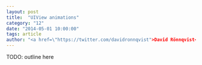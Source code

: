 ```yaml
---
layout: post
title:  "UIView animations"
category: "12"
date: "2014-05-01 10:00:00"
tags: article
author: "<a href=\"https://twitter.com/davidronnqvist">David Rönnqvist</a>"
---
```


TODO: outline here
